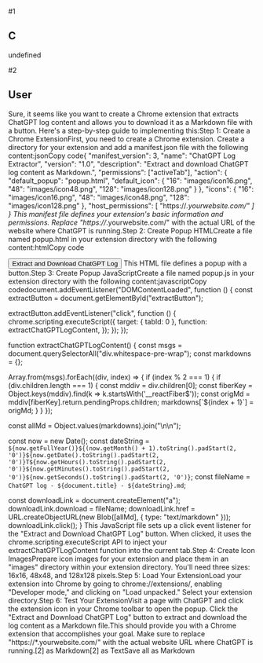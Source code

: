 #1

## C
undefined

#2

## User
Sure, it seems like you want to create a Chrome extension that extracts ChatGPT log content and allows you to download it as a Markdown file with a button. Here's a step-by-step guide to implementing this:Step 1: Create a Chrome ExtensionFirst, you need to create a Chrome extension. Create a directory for your extension and add a manifest.json file with the following content:jsonCopy code{
  "manifest_version": 3,
  "name": "ChatGPT Log Extractor",
  "version": "1.0",
  "description": "Extract and download ChatGPT log content as Markdown.",
  "permissions": ["activeTab"],
  "action": {
    "default_popup": "popup.html",
    "default_icon": {
      "16": "images/icon16.png",
      "48": "images/icon48.png",
      "128": "images/icon128.png"
    }
  },
  "icons": {
    "16": "images/icon16.png",
    "48": "images/icon48.png",
    "128": "images/icon128.png"
  },
  "host_permissions": [
    "https://*.yourwebsite.com/"
  ]
}
This manifest file defines your extension's basic information and permissions. Replace "https://*.yourwebsite.com/" with the actual URL of the website where ChatGPT is running.Step 2: Create Popup HTMLCreate a file named popup.html in your extension directory with the following content:htmlCopy code<!DOCTYPE html>
<html>
<head>
  <title>ChatGPT Log Extractor</title>
  <script src="popup.js"></script>
</head>
<body>
  <button id="extractButton">Extract and Download ChatGPT Log</button>
</body>
</html>
This HTML file defines a popup with a button.Step 3: Create Popup JavaScriptCreate a file named popup.js in your extension directory with the following content:javascriptCopy codedocument.addEventListener("DOMContentLoaded", function () {
  const extractButton = document.getElementById("extractButton");

  extractButton.addEventListener("click", function () {
    chrome.scripting.executeScript({
      target: { tabId: 0 },
      function: extractChatGPTLogContent,
    });
  });
});

function extractChatGPTLogContent() {
  const msgs = document.querySelectorAll("div.whitespace-pre-wrap");
  const markdowns = {};

  Array.from(msgs).forEach((div, index) => {
    if (index % 2 === 1) {
      if (div.children.length === 1) {
        const mddiv = div.children[0];
        const fiberKey = Object.keys(mddiv).find(k => k.startsWith('__reactFiber$'));
        const origMd = mddiv[fiberKey].return.pendingProps.children;
        markdowns[`${index + 1}`] = origMd;
      }
    }
  });

  const allMd = Object.values(markdowns).join("\n\n");

  const now = new Date();
  const dateString = `${now.getFullYear()}${(now.getMonth() + 1).toString().padStart(2, '0')}${now.getDate().toString().padStart(2, '0')}T${now.getHours().toString().padStart(2, '0')}${now.getMinutes().toString().padStart(2, '0')}${now.getSeconds().toString().padStart(2, '0')}`;
  const fileName = `ChatGPT log - ${document.title} - ${dateString}.md`;

  const downloadLink = document.createElement("a");
  downloadLink.download = fileName;
  downloadLink.href = URL.createObjectURL(new Blob([allMd], { type: "text/markdown" }));
  downloadLink.click();
}
This JavaScript file sets up a click event listener for the "Extract and Download ChatGPT Log" button. When clicked, it uses the chrome.scripting.executeScript API to inject your extractChatGPTLogContent function into the current tab.Step 4: Create Icon ImagesPrepare icon images for your extension and place them in an "images" directory within your extension directory. You'll need three sizes: 16x16, 48x48, and 128x128 pixels.Step 5: Load Your ExtensionLoad your extension into Chrome by going to chrome://extensions/, enabling "Developer mode," and clicking on "Load unpacked." Select your extension directory.Step 6: Test Your ExtensionVisit a page with ChatGPT and click the extension icon in your Chrome toolbar to open the popup. Click the "Extract and Download ChatGPT Log" button to extract and download the log content as a Markdown file.This should provide you with a Chrome extension that accomplishes your goal. Make sure to replace "https://*.yourwebsite.com/" with the actual website URL where ChatGPT is running.[2] as Markdown[2] as TextSave all as Markdown

